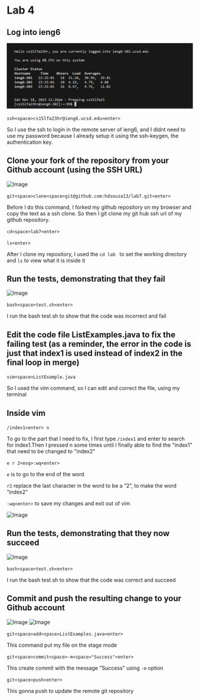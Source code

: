 Lab 4
=========

Log into ieng6
---
![Image](phlab4.1.png)

```ssh<space>cs15lfa23hr@ieng6.ucsd.edu<enter>```

So I use the ssh to login in the remote server of ieng6, and I didnt need to use my password because I already setup it using the ssh-keygen, the authentication key.

Clone your fork of the repository from your Github account (using the SSH URL)
---
![Image](lab4ph1.png)

```git<space>clone<space>git@github.com:hdsouza13/lab7.git<enter>```

Before I do this command, I forked my github repository on my browser and copy the text as a ssh clone. So then I git clone my git hub ssh url of my github repository. 

```cd<space>lab7<enter>```

```ls<enter>```

After I clone my repository, I used the ```cd lab ``` to set the working directory and ```ls``` to view what it is inside it

Run the tests, demonstrating that they fail
---
![Image](lab4ph2.png)

```bash<space>test.sh<enter>```

I run the bash test.sh to show that the code was incorrect and fail


Edit the code file ListExamples.java to fix the failing test (as a reminder, the error in the code is just that index1 is used instead of index2 in the final loop in merge)
---

```vim<space>ListExample.java```

So I used the vim command, so I can edit and correct the file, using my terminal

Inside vim
---

```/index1<enter> n ```

To go to the part that I need to fix, I first type ```/index1``` and enter to search for index1.Then I pressed n some times until I finally able to find the "index1" that need to be changed to "index2"

```e r 2<esq>:wq<enter>```

```e``` is to go to the end of the word

```r2``` replace the last character in the word to be a “2”, to make the word “index2”

```:wq<enter>``` to save my changes and exit out of vim

![Image](phlab4.7.png)

Run the tests, demonstrating that they now succeed
---
![Image](lab4ph3.png)

```bash<space>test.sh<enter>```

I run the bash test.sh to show that the code was correct and succeed

Commit and push the resulting change to your Github account
----
![Image](lab4ph4.png)
![Image](lab4ph5.png)

```git<space>add<space>ListExamples.java<enter>```

This command put my file on the stage mode

```git<space>commit<space>-m<space>"Success"<enter>```

This create commit with the message "Success" using ```-m``` option

```git<space>push<enter>```

This gonna push to update the remote git repository
